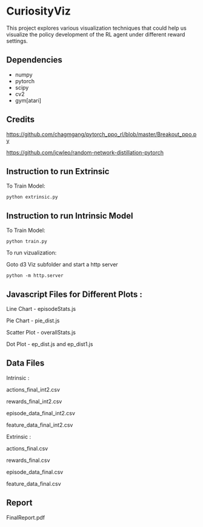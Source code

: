 # CuriosityViz
This project explores various visualization techniques that could help us visualize the policy development of the RL agent under different reward settings.

## Dependencies
* numpy
* pytorch
* scipy
* cv2
* gym[atari]

## Credits
https://github.com/chagmgang/pytorch_ppo_rl/blob/master/Breakout_ppo.py

https://github.com/jcwleo/random-network-distillation-pytorch

## Instruction to run Extrinsic

To Train Model:

```
python extrinsic.py 
```
## Instruction to run Intrinsic Model

To Train Model:

```
python train.py 
```


To run vizualization:

Goto d3 Viz subfolder and start a http server
```
python -m http.server 
```
## Javascript Files for Different Plots : 

Line Chart - episodeStats.js

Pie Chart - pie_dist.js

Scatter Plot - overallStats.js

Dot Plot - ep_dist.js and ep_dist1.js

## Data Files
Intrinsic : 

actions_final_int2.csv

rewards_final_int2.csv

episode_data_final_int2.csv

feature_data_final_int2.csv

Extrinsic :

actions_final.csv

rewards_final.csv

episode_data_final.csv

feature_data_final.csv

## Report

FinalReport.pdf
